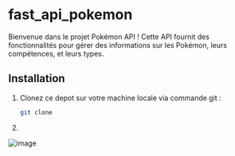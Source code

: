 # fast_api_pokemon

Bienvenue dans le projet Pokémon API ! Cette API fournit des fonctionnalités pour gérer des informations sur les Pokémon, leurs compétences, et leurs types.

## Installation

1. Clonez ce depot sur votre machine locale via commande git :
   ```bash
   git clone  


3. 
![image](https://github.com/romain-pons/fast_api_pokemon/assets/75258269/f49f9614-ae42-4286-925e-62f98f18baee)
